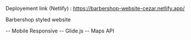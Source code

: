 Deployement link (Netlify) : https://barbershop-website-cezar.netlify.app/

Barbershop styled website

-- Mobile Responsive
-- Glide.js
-- Maps API
